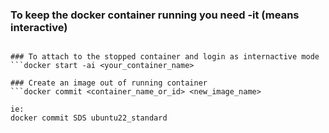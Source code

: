 ### To keep the docker container running you need -it (means interactive)
```docker run -it --name <your_container_name> ubuntu:22.04

### To attach to the stopped container and login as internactive mode
```docker start -ai <your_container_name>

### Create an image out of running container
```docker commit <container_name_or_id> <new_image_name>

ie:
docker commit SDS ubuntu22_standard
```
